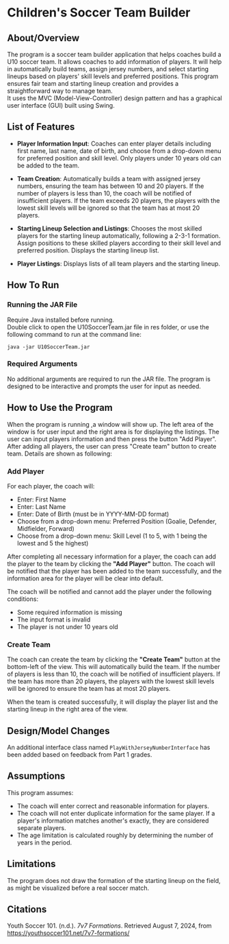 # Children's Soccer Team Builder

## About/Overview

The program is a soccer team builder application that helps coaches build a U10 soccer team. It allows coaches to add
information of players. It will help in automatically build teams, assign jersey numbers, and select starting lineups
based on players' skill levels and preferred positions. This program ensures fair team and starting lineup creation and
provides a straightforward way to manage team. <br />It uses the MVC (Model-View-Controller) design pattern and has a
graphical user interface (GUI) built using Swing.

## List of Features

- **Player Information Input**: Coaches can enter player details including first name, last name, date of birth, and
  choose from a drop-down menu for preferred position and skill level. Only players under 10 years old can be added to
  the team.

- **Team Creation**: Automatically builds a team with assigned jersey numbers, ensuring the team has between 10 and 20
  players. If the number of players is less than 10, the coach will be notified of insufficient players. If the team
  exceeds 20 players, the players with the lowest skill levels will be ignored so that the team has at most 20 players.

- **Starting Lineup Selection and Listings**: Chooses the most skilled players for the starting lineup automatically,
  following a 2-3-1 formation. Assign positions to these skilled players according to their skill level and preferred
  position. Displays the starting lineup list.

- **Player Listings**: Displays lists of all team players and the starting lineup.

## How To Run

### Running the JAR File

Require Java installed before running.<br />
Double click to open the U10SoccerTeam.jar file in res folder, or use the following command to run at the command line:

```
java -jar U10SoccerTeam.jar
```

### Required Arguments

No additional arguments are required to run the JAR file. The program is designed to be interactive and prompts the user
for input as needed.

## How to Use the Program

When the program is running ,a window will show up. The left area of the window is for user input and the right area is
for displaying the listings. The user can input players information and then press the button "Add Player". After adding
all players, the user can press "Create team" button to create team. Details are shown as following:

### Add Player

For each player, the coach will:

- Enter: First Name
- Enter: Last Name
- Enter: Date of Birth (must be in YYYY-MM-DD format)
- Choose from a drop-down menu: Preferred Position (Goalie, Defender, Midfielder, Forward)
- Choose from a drop-down menu: Skill Level (1 to 5, with 1 being the lowest and 5 the highest)

After completing all necessary information for a player, the coach can add the player to the team by clicking the **"Add
Player"** button. The coach will be notified that the player has been added to the team successfully, and the
information area for the player will be clear into default.

The coach will be notified and cannot add the player under the following conditions:

- Some required information is missing
- The input format is invalid
- The player is not under 10 years old

### Create Team

The coach can create the team by clicking the **"Create Team"** button at the bottom-left of the view. This will
automatically build the team. If the number of players is less than 10, the coach will be notified of insufficient
players. If the team has more than 20 players, the players with the lowest skill levels will be ignored to ensure the
team has at most 20 players.

When the team is created successfully, it will display the player list and the starting lineup in the right area of the
view.

## Design/Model Changes

An additional interface class named `PlayWithJerseyNumberInterface` has been added based on feedback from Part 1 grades.

## Assumptions

This program assumes:

- The coach will enter correct and reasonable information for players.
- The coach will not enter duplicate information for the same player. If a player's information matches another's
  exactly, they are considered separate players.
- The age limitation is calculated roughly by determining the number of years in the period.

## Limitations

The program does not draw the formation of the starting lineup on the field, as might be visualized before a real soccer
match.

## Citations

Youth Soccer 101. (n.d.). *7v7 Formations*. Retrieved August 7, 2024, from https://youthsoccer101.net/7v7-formations/